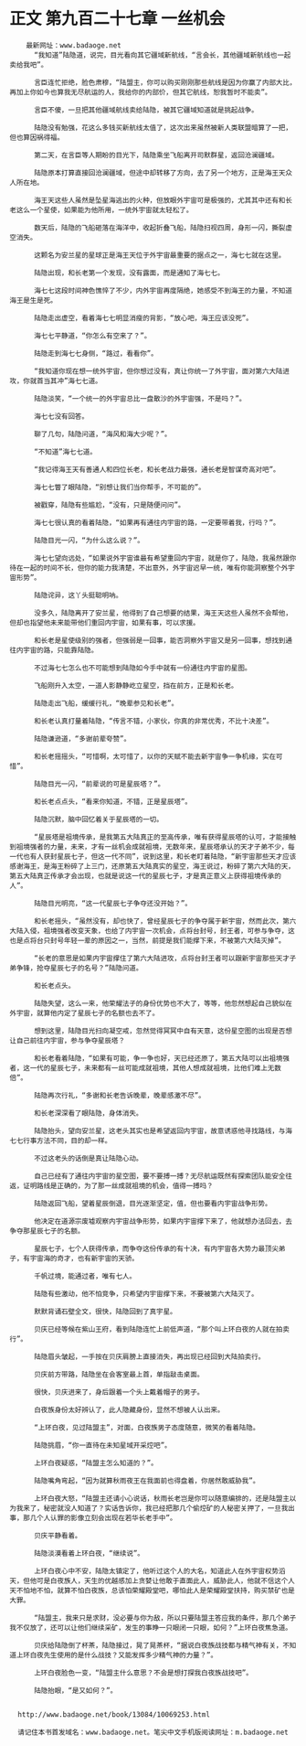 # 正文 第九百二十七章 一丝机会
        最新网址：www.badaoge.net
          “我知道”陆隐道，说完，目光看向其它疆域新航线，“言会长，其他疆域新航线也一起卖给我吧”。
      
          言臣连忙拒绝，脸色肃穆，“陆盟主，你可以购买刚刚那些航线是因为你赢了内部大比，再加上你如今也算我无尽航运的人，我给你的内部价，但其它航线，恕我暂时不能卖”。
      
          言臣不傻，一旦把其他疆域航线卖给陆隐，被其它疆域知道就是挑起战争。
      
          陆隐没有勉强，花这么多钱买新航线太值了，这次出来虽然被新人类联盟暗算了一把，但也算因祸得福。
      
          第二天，在言臣等人期盼的目光下，陆隐乘坐飞船离开司默群星，返回沧澜疆域。
      
          陆隐原本打算直接回沧澜疆域，但途中却转移了方向，去了另一个地方，正是海王天众人所在地。
      
          海王天这些人虽然是坠星海逃出的火种，但放眼外宇宙可是极强的，尤其其中还有和长老这么一个星使，如果能为他所用，一统外宇宙就太轻松了。
      
          数天后，陆隐的飞船砸落在海洋中，收起折叠飞船，陆隐扫视四周，身形一闪，撕裂虚空消失。
      
          这颗名为安兰星的星球正是海王天位于外宇宙最重要的据点之一，海七七就在这里。
      
          陆隐出现，和长老第一个发现，没有露面，而是通知了海七七。
      
          海七七这段时间神色憔悴了不少，内外宇宙再度隔绝，她感受不到海王的力量，不知道海王是生是死。
      
          陆隐走出虚空，看着海七七明显消瘦的背影，“放心吧，海王应该没死”。
      
          海七七平静道，“你怎么有空来了？”。
      
          陆隐走到海七七身侧，“路过，看看你”。
      
          “我知道你现在想一统外宇宙，但你想过没有，真让你统一了外宇宙，面对第六大陆进攻，你就首当其冲”海七七道。
      
          陆隐淡笑，“一个统一的外宇宙总比一盘散沙的外宇宙强，不是吗？”。
      
          海七七没有回答。
      
          聊了几句，陆隐问道，“海风和海大少呢？”。
      
          “不知道”海七七道。
      
          “我记得海王天有善通人和四位长老，和长老战力最强，通长老是智谋奇高对吧”。
      
          海七七瞥了眼陆隐，“别想让我们当你帮手，不可能的”。
      
          被戳穿，陆隐有些尴尬，“没有，只是随便问问”。
      
          海七七很认真的看着陆隐，“如果再有通往内宇宙的路，一定要带着我，行吗？”。
      
          陆隐目光一闪，“为什么这么说？”。
      
          海七七望向远处，“如果说外宇宙谁最有希望重回内宇宙，就是你了，陆隐，我虽然跟你待在一起的时间不长，但你的能力我清楚，不出意外，外宇宙迟早一统，唯有你能洞察整个外宇宙形势”。
      
          陆隐诧异，这丫头挺聪明呐。
      
          没多久，陆隐离开了安兰星，他得到了自己想要的结果，海王天这些人虽然不会帮他，但却也指望他未来能带他们重回内宇宙，如果有事，可以求援。
      
          和长老是星使级别的强者，但强弱是一回事，能否洞察外宇宙又是另一回事，想找到通往内宇宙的路，只能靠陆隐。
      
          不过海七七怎么也不可能想到陆隐如今手中就有一份通往内宇宙的星图。
      
          飞船刚升入太空，一道人影静静屹立星空，挡在前方，正是和长老。
      
          陆隐走出飞船，缓缓行礼，“晚辈参见和长老”。
      
          和长老认真打量着陆隐，“传言不错，小家伙，你真的非常优秀，不比十决差”。
      
          陆隐谦逊道，“多谢前辈夸赞”。
      
          和长老摇摇头，“可惜啊，太可惜了，以你的天赋不能去新宇宙争一争机缘，实在可惜”。
      
          陆隐目光一闪，“前辈说的可是星辰塔？”。
      
          和长老点点头，“看来你知道，不错，正是星辰塔”。
      
          陆隐沉默，脑中回忆着关于星辰塔的一切。
      
          “星辰塔是祖境传承，是我第五大陆真正的至高传承，唯有获得星辰塔的认可，才能接触到祖境强者的力量，未来，才有一丝机会成就祖境，无数年来，星辰塔承认的天才子弟不少，每一代也有人获封星辰七子，但这一代不同”，说到这里，和长老盯着陆隐，“新宇宙那些天才应该感谢海王，是海王粉碎了上三门，还原第五大陆真实的星空，海王说过，粉碎了第六大陆的天，第五大陆真正传承才会出现，也就是说这一代的星辰七子，才是真正意义上获得祖境传承的人”。
      
          陆隐目光明亮，“这一代星辰七子争夺还没开始？”。
      
          和长老摇头，“虽然没有，却也快了，曾经星辰七子的争夺属于新宇宙，然而此次，第六大陆入侵，祖境强者改变天象，也给了内宇宙一次机会，点将台封号，封王者，可参与争夺，这也是点将台只封号年轻一辈的原因之一，当然，前提是我们能撑下来，不被第六大陆灭掉”。
      
          “长老的意思是如果内宇宙撑住了第六大陆进攻，点将台封王者可以跟新宇宙那些天才子弟争锋，抢夺星辰七子的名号？”陆隐问道。
      
          和长老点头。
      
          陆隐失望，这么一来，他荣耀法子的身份优势也不大了，等等，他忽然想起自己貌似在外宇宙，就算他内定了星辰七子的名额也去不了。
      
          想到这里，陆隐目光扫向凝空戒，忽然觉得冥冥中自有天意，这份星空图的出现是否想让自己前往内宇宙，参与争夺星辰塔？
      
          和长老看着陆隐，“如果有可能，争一争也好，天已经还原了，第五大陆可以出祖境强者，这一代的星辰七子，未来都有一丝可能成就祖境，其他人想成就祖境，比他们难上无数倍”。
      
          陆隐再次行礼，“多谢和长老告诉晚辈，晚辈感激不尽”。
      
          和长老深深看了眼陆隐，身体消失。
      
          陆隐抬头，望向安兰星，这老头其实也是希望返回内宇宙，故意诱惑他寻找路线，与海七七行事方法不同，目的却一样。
      
          不过这老头的话倒是真让陆隐心动。
      
          自己已经有了通往内宇宙的星空图，要不要搏一搏？无尽航运既然有探索团队能安全往返，证明路线是正确的，为了那一丝成就祖境的机会，值得一搏吗？
      
          陆隐返回飞船，望着星辰倒退，目光逐渐坚定，值，但也要看内宇宙战争形势。
      
          他决定在道源宗废墟观察内宇宙战争形势，如果内宇宙撑下来了，他就想办法回去，去争夺那星辰七子的名额。
      
          星辰七子，七个人获得传承，而争夺这份传承的有十决，有内宇宙各大势力最顶尖弟子，有宇宙海的奇才，也有新宇宙的天骄。
      
          千帆过境，能通过者，唯有七人。
      
          陆隐有些激动，他不怕竞争，只希望内宇宙撑下来，不要被第六大陆灭了。
      
          默默背诵石壁全文，很快，陆隐回到了真宇星。
      
          贝庆已经等候在紫山王府，看到陆隐连忙上前低声道，“那个叫上环白夜的人就在拍卖行”。
      
          陆隐眉头皱起，一手按在贝庆肩膀上直接消失，再出现已经回到大陆拍卖行。
      
          贝庆前方带路，陆隐坐在会客室最上首，单指敲击桌面。
      
          很快，贝庆进来了，身后跟着一个头上戴着帽子的男子。
      
          白夜族身份太好辨认了，此人隐藏身份，显然不想被人认出来。
      
          “上环白夜，见过陆盟主”，对面，白夜族男子态度随意，微笑的看着陆隐。
      
          陆隐挑眉，“你一直待在未知星域开采焢吧”。
      
          上环白夜疑惑，“陆盟主怎么知道的？”。
      
          陆隐嘴角弯起，“因为就算秋雨夜王在我面前也得盘着，你居然敢威胁我”。
      
          上环白夜大怒，“陆盟主还请小心说话，秋雨长老岂是你可以随意编排的，还是陆盟主以为我来了，秘密就没人知道了？实话告诉你，我已经把那几个偷焢矿的人秘密关押了，一旦我出事，那几个人认罪的影像立刻会出现在若华长老手中”。
      
          贝庆平静看着。
      
          陆隐淡漠看着上环白夜，“继续说”。
      
          上环白夜心中不安，陆隐太镇定了，他听过这个人的大名，知道此人在外宇宙权势滔天，但他可是白夜族人，天生的优越感加上贪婪让他敢于直面此人，威胁此人，他就不信这个人天不怕地不怕，就算不怕白夜族，总该怕荣耀殿堂吧，哪怕此人是荣耀殿堂扶持，购买禁矿也是大罪。
      
          “陆盟主，我来只是求财，没必要与你为敌，所以只要陆盟主答应我的条件，那几个弟子我不仅放了，还可以让他们继续采矿，发生的事睁一只眼闭一只眼，如何？”上环白夜焦急道。
      
          贝庆给陆隐倒了杯茶，陆隐接过，晃了晃茶杯，“据说白夜族战技都与精气神有关，不知道上环白夜先生使用的是什么战技？又能发挥多少精气神的力量？”。
      
          上环白夜脸色一变，“陆盟主什么意思？不会是想打探我白夜族战技吧”。
      
          陆隐抬眼，“是又如何？”。
      
      
      http://www.badaoge.net/book/13084/10069253.html
      
      请记住本书首发域名：www.badaoge.net。笔尖中文手机版阅读网址：m.badaoge.net